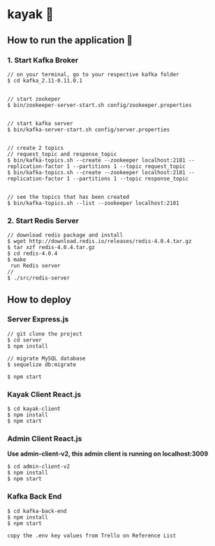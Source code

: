 # kayak 🚣‍


## How to run the application 🏃‍

### 1. Start Kafka Broker 

```
// on your terminal, go to your respective kafka folder
$ cd kafka_2.11-0.11.0.1


// start zookeper
$ bin/zookeeper-server-start.sh config/zookeeper.properties


// start kafka server
$ bin/kafka-server-start.sh config/server.properties


// create 2 topics
// request_topic and response_topic
$ bin/kafka-topics.sh --create --zookeeper localhost:2181 --replication-factor 1 --partitions 1 --topic request_topic
$ bin/kafka-topics.sh --create --zookeeper localhost:2181 --replication-factor 1 --partitions 1 --topic response_topic


// see the topics that has been created
$ bin/kafka-topics.sh --list --zookeeper localhost:2181

```

### 2. Start Redis Server
```
// download redis package and install
$ wget http://download.redis.io/releases/redis-4.0.4.tar.gz
$ tar xzf redis-4.0.4.tar.gz
$ cd redis-4.0.4
$ make
 run Redis server
//
$ ./src/redis-server
```

## How to deploy


### Server Express.js
```
// git clone the project
$ cd server
$ npm install

// migrate MySQL database
$ sequelize db:migrate

$ npm start

```

### Kayak Client React.js
```
$ cd kayak-client
$ npm install
$ npm start
```

### Admin Client React.js
**Use admin-client-v2, this admin client is running on localhost:3009**
```
$ cd admin-client-v2
$ npm install
$ npm start
```

### Kafka Back End
```
$ cd kafka-back-end
$ npm install
$ npm start
```




```
copy the .env key values from Trello on Reference List

```

